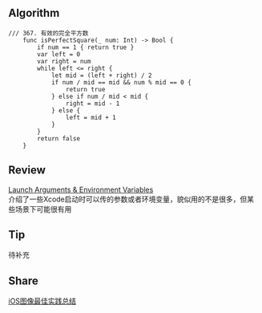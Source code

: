 ## Algorithm
```
/// 367. 有效的完全平方数
    func isPerfectSquare(_ num: Int) -> Bool {
        if num == 1 { return true }
        var left = 0
        var right = num
        while left <= right {
            let mid = (left + right) / 2
            if num / mid == mid && num % mid == 0 {
                return true
            } else if num / mid < mid {
                right = mid - 1
            } else {
                left = mid + 1
            }
        }
        return false
    }
```

## Review
[Launch Arguments & Environment Variables](https://nshipster.com/launch-arguments-and-environment-variables/)    
介绍了一些Xcode启动时可以传的参数或者环境变量，貌似用的不是很多，但某些场景下可能很有用    


## Tip
待补充

## Share
[iOS图像最佳实践总结](https://juejin.im/post/5c84bd676fb9a049e702ecd8)